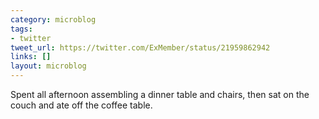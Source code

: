 ```yaml
---
category: microblog
tags:
- twitter
tweet_url: https://twitter.com/ExMember/status/21959862942
links: []
layout: microblog
---
```

Spent all afternoon assembling a dinner table and chairs, then sat on the couch and ate off the coffee table.
